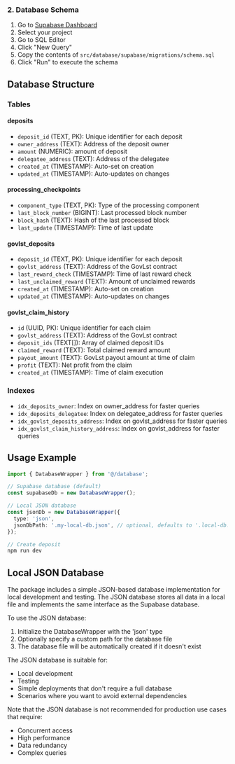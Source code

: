### 2. Database Schema

1. Go to [Supabase Dashboard](https://app.supabase.com)
2. Select your project
3. Go to SQL Editor
4. Click "New Query"
5. Copy the contents of `src/database/supabase/migrations/schema.sql`
6. Click "Run" to execute the schema

## Database Structure

### Tables

#### deposits

- `deposit_id` (TEXT, PK): Unique identifier for each deposit
- `owner_address` (TEXT): Address of the deposit owner
- `amount` (NUMERIC): amount of deposit
- `delegatee_address` (TEXT): Address of the delegatee
- `created_at` (TIMESTAMP): Auto-set on creation
- `updated_at` (TIMESTAMP): Auto-updates on changes

#### processing_checkpoints

- `component_type` (TEXT, PK): Type of the processing component
- `last_block_number` (BIGINT): Last processed block number
- `block_hash` (TEXT): Hash of the last processed block
- `last_update` (TIMESTAMP): Time of last update

#### govlst_deposits

- `deposit_id` (TEXT, PK): Unique identifier for each deposit
- `govlst_address` (TEXT): Address of the GovLst contract
- `last_reward_check` (TIMESTAMP): Time of last reward check
- `last_unclaimed_reward` (TEXT): Amount of unclaimed rewards
- `created_at` (TIMESTAMP): Auto-set on creation
- `updated_at` (TIMESTAMP): Auto-updates on changes

#### govlst_claim_history

- `id` (UUID, PK): Unique identifier for each claim
- `govlst_address` (TEXT): Address of the GovLst contract
- `deposit_ids` (TEXT[]): Array of claimed deposit IDs
- `claimed_reward` (TEXT): Total claimed reward amount
- `payout_amount` (TEXT): GovLst payout amount at time of claim
- `profit` (TEXT): Net profit from the claim
- `created_at` (TIMESTAMP): Time of claim execution

### Indexes

- `idx_deposits_owner`: Index on owner_address for faster queries
- `idx_deposits_delegatee`: Index on delegatee_address for faster queries
- `idx_govlst_deposits_address`: Index on govlst_address for faster queries
- `idx_govlst_claim_history_address`: Index on govlst_address for faster queries

## Usage Example

```typescript
import { DatabaseWrapper } from '@/database';

// Supabase database (default)
const supabaseDb = new DatabaseWrapper();

// Local JSON database
const jsonDb = new DatabaseWrapper({
  type: 'json',
  jsonDbPath: '.my-local-db.json', // optional, defaults to '.local-db.json'
});

// Create deposit
npm run dev
```

## Local JSON Database

The package includes a simple JSON-based database implementation for local development and testing. The JSON database stores all data in a local file and implements the same interface as the Supabase database.

To use the JSON database:

1. Initialize the DatabaseWrapper with the 'json' type
2. Optionally specify a custom path for the database file
3. The database file will be automatically created if it doesn't exist

The JSON database is suitable for:

- Local development
- Testing
- Simple deployments that don't require a full database
- Scenarios where you want to avoid external dependencies

Note that the JSON database is not recommended for production use cases that require:

- Concurrent access
- High performance
- Data redundancy
- Complex queries
